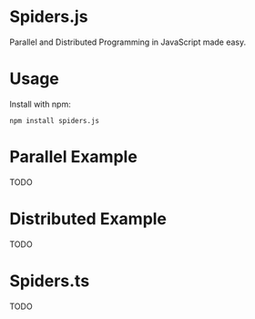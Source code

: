 # Spiders.js
Parallel and Distributed Programming in JavaScript made easy.
# Usage
Install with npm:
  ```
  npm install spiders.js
  ```
# Parallel Example
TODO
# Distributed Example
TODO
# Spiders.ts
TODO
